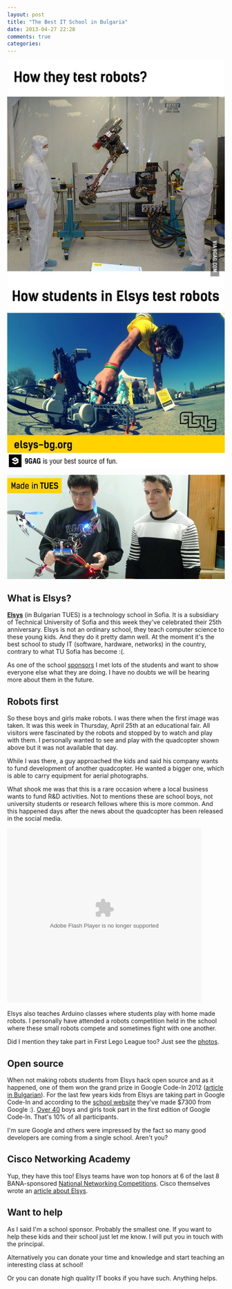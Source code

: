 ```yaml
---
layout: post
title: "The Best IT School in Bulgaria"
date: 2013-04-27 22:28
comments: true
categories: 
---
```


<img src="/images/tues/9gag_test_robots.jpg" alt="How TUES tests robots" style="clear:both;display:block;"/>

!["Quadcopter"](/images/tues/quadcopter.jpg "Quadcopter")

What is Elsys?
--------------

**[Elsys](http://www.elsys-bg.org/)** (in Bulgarian TUES) is a technology school in Sofia.
It is a subsidiary of Technical University of Sofia and this week they've celebrated their 25th anniversary.
Elsys is not an ordinary school, they teach computer science to these young kids. 
And they do it pretty damn well. At the moment it's the best
school to study IT (software, hardware, networks) in the country, contrary to what TU Sofia has
become :(. 

As one of the school [sponsors](http://www.youtube.com/watch?v=7GYbCDGTz-4) I met lots of the students
and want to show everyone else what they are doing. I have no doubts we will be hearing more about
them in the future. 


Robots first
------------

So these boys and girls make robots. I was there when the first image was taken.
It was this week in Thursday, April 25th at an educational fair. All visitors were
fascinated by the robots and stopped by to watch and play with them. I personally
wanted to see and play with the quadcopter shown above but it was not available that
day. 

While I was there, a guy approached the kids and said his
company wants to fund development of another quadcopter. He wanted a bigger one, which
is able to carry equipment for aerial photographs. 

What shook me was that
this is a rare occasion where a local business wants to fund R&D activities.
Not to mentions these are school boys, not university students or research fellows
where this is more
common. And this happened days after the news about the quadcopter has been released 
in the social media. 

<object classid="clsid:D27CDB6E-AE6D-11cf-96B8-444553540000" codebase="http://download.macromedia.com/pub/shockwave/cabs/flash/swflash.cab#version=8,0,0,0" width="450" height="403"><param name="movie" value="http://i47.vbox7.com/player/ext.swf?vid=cecb1d1ca4"/><param name="quality" value="high"/><embed src="http://i48.vbox7.com/player/ext.swf?vid=cecb1d1ca4" quality="high" pluginspage="http://www.macromedia.com/go/getflashplayer" type="application/x-shockwave-flash" width="450" height="403"/></object>


Elsys also teaches Arduino classes where students play with home made robots. I personally
have attended a robots competition held in the school where these small robots compete
and sometimes fight with one another. 

Did I mention they take part in First Lego League too? Just see the
[photos](http://www.elsys-bg.org/blog/article/fll-2012-new-teams-better-robots-lots-of-emotions/).

Open source
-----------

When not making robots students from Elsys hack open source and as it happened,
one of them won the grand prize in Google Code-In 2012
([article in Bulgarian](http://www.elsys-bg.org/blog/article/elsys-student-won-the-grand-prize-in-the-google-code-in-2012/)).
For the last few years kids from Elsys are taking part in Google Code-In and according
to the [school website](http://www.elsys-bg.org/blog/article/7300-from-google/)
they've made $7300 from Google :). [Over 40](http://www.elsys-bg.org/blog/article/google-code-in-2011/)
boys and girls took part in the first
edition of Google Code-In. That's 10% of all participants.

I'm sure Google and others were impressed by the fact so many good developers
are coming from a single school. Aren't you?

Cisco Networking Academy
------------------------

Yup, they have this too! Elsys teams have won top honors at 6 of the last 8
BANA-sponsored
[National Networking Competitions](http://www.elsys-bg.org/blog/article/national-networking-competition-2012/).
Cisco themselves wrote an [article about Elsys](http://csr.cisco.com/pages/impact-bulgaria).



Want to help
------------

As I said I'm a school sponsor. Probably the smallest one. If you want to help
these kids and their school just let me know. I will put you in touch with the
principal.

Alternatively you can donate your time and knowledge and start teaching an interesting
class at school! 

Or you can donate high quality IT books if you have such. Anything helps.









